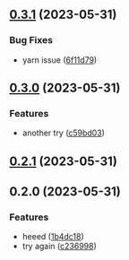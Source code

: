 

## [0.3.1](https://github.com/ximxim/layer-test/compare/v0.3.0...v0.3.1) (2023-05-31)


### Bug Fixes

* yarn issue ([6f11d79](https://github.com/ximxim/layer-test/commit/6f11d7902e27beb279b087a55a8d6582440330ae))

## [0.3.0](https://github.com/ximxim/layer-test/compare/v0.2.1...v0.3.0) (2023-05-31)


### Features

* another try ([c59bd03](https://github.com/ximxim/layer-test/commit/c59bd03ac316bcdeaf0e0702373ceb7ae05b0f09))

## [0.2.1](https://github.com/ximxim/layer-test/compare/v0.2.0...v0.2.1) (2023-05-31)

## 0.2.0 (2023-05-31)


### Features

* heeed ([1b4dc18](https://github.com/ximxim/layer-test/commit/1b4dc18901c80e0e18efe6865d646bdcdd3f6472))
* try again ([c236998](https://github.com/ximxim/layer-test/commit/c23699890d5d64d39c0a9b65c2663310ec678574))